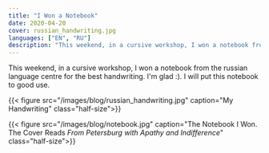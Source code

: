```yaml
---
title: "I Won a Notebook"
date: 2020-04-20
cover: russian_handwriting.jpg
languages: ["EN", "RU"]
description: "This weekend, in a cursive workshop, I won a notebook from the russian language centre..."
---
```


This weekend, in a cursive workshop, I won a notebook from the russian language centre for the best handwriting. 
I'm glad :). I will put this notebook to good use. 

{{< figure src="/images/blog/russian_handwriting.jpg" caption="My Handwriting" class="half-size">}}

{{< figure src="/images/blog/notebook.jpg" caption="The Notebook I Won. The Cover Reads *From Petersburg with Apathy and Indifference*" class="half-size">}}
